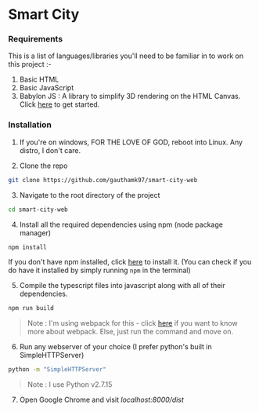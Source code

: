 # Smart City

### Requirements
This is a list of languages/libraries you'll need to be familiar in to work on this project :-

1. Basic HTML
2. Basic JavaScript
3. Babylon JS : A library to simplify 3D rendering on the HTML Canvas. Click [here](https://doc.babylonjs.com/#getting-started) to get started.

### Installation
1. If you're on windows, FOR THE LOVE OF GOD, reboot into Linux. Any distro, I don't care.

2. Clone the repo
```bash
git clone https://github.com/gauthamk97/smart-city-web
```

3. Navigate to the root directory of the project
```bash
cd smart-city-web
```

4. Install all the required dependencies using npm (node package manager)
```bash
npm install
```
If you don't have npm installed, click [here](https://www.npmjs.com/get-npm) to install it. (You can check if you do have it installed by simply running `npm` in the terminal)

5. Compile the typescript files into javascript along with all of their dependencies.
```bash
npm run build
```
 > Note : I'm using webpack for this - click [here](https://webpack.js.org/guides/getting-started) if you want to know more about webpack. Else, just run the command and move on.

6. Run any webserver of your choice (I prefer python's built in SimpleHTTPServer)
```bash
python -m "SimpleHTTPServer"
```

> Note : I use Python v2.7.15

7. Open Google Chrome and visit *localhost:8000/dist*